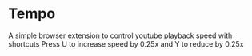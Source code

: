 # Tempo
A simple browser extension to control youtube playback speed with shortcuts
Press U to increase speed by 0.25x and Y to reduce by 0.25x